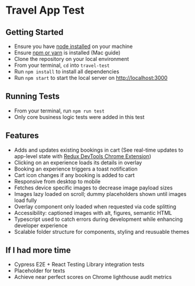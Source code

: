 # Travel App Test

## Getting Started

- Ensure you have [node installed](https://nodejs.org/en/) on your machine
- Ensure [npm or yarn](https://treehouse.github.io/installation-guides/mac/node-mac.html) is installed (Mac guide)
- Clone the repository on your local environment
- From your terminal, `cd` into `travel-test`
- Run `npm install` to install all dependencies
- Run `npm start` to start the local server on [http://localhost:3000](http://localhost:3000)

## Running Tests

- From your terminal, run `npm run test`
- Only core business logic tests were added in this test

## Features

- Adds and updates existing bookings in cart (See real-time updates to app-level state with [Redux DevTools Chrome Extension](https://github.com/reduxjs/redux-devtools))
- Clicking on an experience loads its details in overlay
- Booking an experience triggers a toast notification
- Cart icon changes if any booking is added to cart
- Responsive from desktop to mobile
- Fetches device specific images to decrease image payload sizes
- Images lazy loaded on scroll; dummy placeholders shown until images load fully
- Overlay component only loaded when requested via code splitting
- Accessibility: captioned images with alt, figures, semantic HTML
- Typescript used to catch errors during development while enhancing developer experience
- Scalable folder structure for components, styling and reusuable themes

## If I had more time

- Cypress E2E + React Testing Library integration tests
- Placeholder for texts
- Achieve near perfect scores on Chrome lighthouse audit metrics
